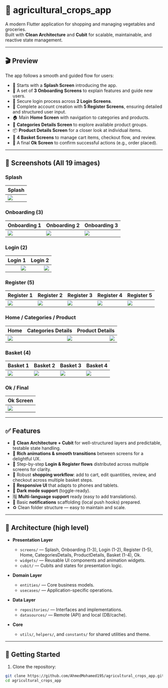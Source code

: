 # 🥦 agricultural_crops_app

A modern Flutter application for shopping and managing vegetables and groceries.  
Built with **Clean Architecture** and **Cubit** for scalable, maintainable, and reactive state management.

---

## 🎬 Preview

The app follows a smooth and guided flow for users:

- 🚀 Starts with a **Splash Screen** introducing the app.  
- 📖 A set of **3 Onboarding Screens** to explain features and guide new users.  
- 🔑 Secure login process across **2 Login Screens**.  
- 📝 Complete account creation with **5 Register Screens**, ensuring detailed and structured user input.  
- 🏠 Main **Home Screen** with navigation to categories and products.  
- 📂 **Categories Details Screen** to explore available product groups.  
- 📦 **Product Details Screen** for a closer look at individual items.  
- 🛒 **4 Basket Screens** to manage cart items, checkout flow, and review.  
- 🎉 A final **Ok Screen** to confirm successful actions (e.g., order placed).

---

## 📸 Screenshots (All 19 images)

### Splash
| Splash |
|--------|
| ![](assets/preview/splash_screen.png) |

### Onboarding (3)
| Onboarding 1 | Onboarding 2 | Onboarding 3 |
|--------------|--------------|--------------|
| ![](assets/preview/onboarding_1_screen.png) | ![](assets/preview/onboarding_2_screen.png) | ![](assets/preview/onboarding_3_screen.png) |

### Login (2)
| Login 1 | Login 2 |
|--------:|--------:|
| ![](assets/preview/login_1_screen.png) | ![](assets/preview/login_2_screen.png) |

### Register (5)
| Register 1 | Register 2 | Register 3 | Register 4 | Register 5 |
|------------|------------|------------|------------|------------|
| ![](assets/preview/register_1_screen.png) | ![](assets/preview/register_2_screen.png) | ![](assets/preview/register_3_screen.png) | ![](assets/preview/register_4_screen.png) | ![](assets/preview/register_5_screen.png) |

### Home / Categories / Product
| Home | Categories Details | Product Details |
|------|-------------------:|----------------:|
| ![](assets/preview/home_screen.png) | ![](assets/preview/categories_details_screen.png) | ![](assets/preview/product_details_screen.png) |

### Basket (4)
| Basket 1 | Basket 2 | Basket 3 | Basket 4 |
|----------|----------|----------|----------|
| ![](assets/preview/basket_screen_1.png) | ![](assets/preview/basket_screen_2.png) | ![](assets/preview/basket_screen_3.png) | ![](assets/preview/basket_screen_4.png) |

### Ok / Final
| Ok Screen |
|-----------|
| ![](assets/preview/Ok_screen.png) |


---

## ✅ Features

- 🧠 **Clean Architecture + Cubit** for well-structured layers and predictable, testable state handling.  
- 🎨 **Rich animations & smooth transitions** between screens for a delightful UX.  
- 🔑 Step-by-step **Login & Register flows** distributed across multiple screens for clarity.  
- 🛒 Robust **shopping workflow**: add to cart, edit quantities, review, and checkout across multiple basket steps.  
- 📱 **Responsive UI** that adapts to phones and tablets.  
- 🌙 **Dark mode support** (toggle-ready).  
- 🈯 **Multi-language support** ready (easy to add translations).  
- 🔔 Basic **notifications** scaffolding (local push hooks) prepared.  
- ♻️ Clean folder structure — easy to maintain and scale.

---

## 🧠 Architecture (high level)

- **Presentation Layer**
  - `screens/` — Splash, Onboarding (1-3), Login (1-2), Register (1-5), Home, CategoriesDetails, ProductDetails, Basket (1-4), Ok.
  - `widgets/` — Reusable UI components and animation widgets.
  - `cubit/` — Cubits and states for presentation logic.

- **Domain Layer**
  - `entities/` — Core business models.
  - `usecases/` — Application-specific operations.

- **Data Layer**
  - `repositories/` — Interfaces and implementations.
  - `datasources/` — Remote (API) and local (DB/cache).

- **Core**
  - `utils/`, `helpers/`, and `constants/` for shared utilities and theme.

---

## 🚀 Getting Started

1. Clone the repository:
```bash
git clone https://github.com/AhmedMohamed195/agricultural_crops_app.git
cd agricultural_crops_app
